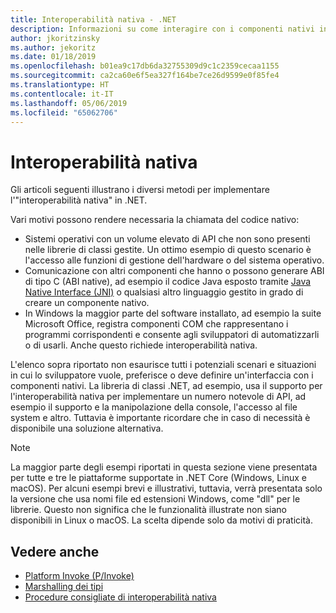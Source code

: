 ```yaml
---
title: Interoperabilità nativa - .NET
description: Informazioni su come interagire con i componenti nativi in .NET.
author: jkoritzinsky
ms.author: jekoritz
ms.date: 01/18/2019
ms.openlocfilehash: b01ea9c17db6da32755309d9c1c2359cecaa1155
ms.sourcegitcommit: ca2ca60e6f5ea327f164be7ce26d9599e0f85fe4
ms.translationtype: HT
ms.contentlocale: it-IT
ms.lasthandoff: 05/06/2019
ms.locfileid: "65062706"
---
```

# <a name="native-interoperability"></a>Interoperabilità nativa

Gli articoli seguenti illustrano i diversi metodi per implementare l'"interoperabilità nativa" in .NET.

Vari motivi possono rendere necessaria la chiamata del codice nativo:

* Sistemi operativi con un volume elevato di API che non sono presenti nelle librerie di classi gestite. Un ottimo esempio di questo scenario è l'accesso alle funzioni di gestione dell'hardware o del sistema operativo.
* Comunicazione con altri componenti che hanno o possono generare ABI di tipo C (ABI native), ad esempio il codice Java esposto tramite [Java Native Interface (JNI)](https://docs.oracle.com/javase/8/docs/technotes/guides/jni/) o qualsiasi altro linguaggio gestito in grado di creare un componente nativo.
* In Windows la maggior parte del software installato, ad esempio la suite Microsoft Office, registra componenti COM che rappresentano i programmi corrispondenti e consente agli sviluppatori di automatizzarli o di usarli. Anche questo richiede interoperabilità nativa.

L'elenco sopra riportato non esaurisce tutti i potenziali scenari e situazioni in cui lo sviluppatore vuole, preferisce o deve definire un'interfaccia con i componenti nativi. La libreria di classi .NET, ad esempio, usa il supporto per l'interoperabilità nativa per implementare un numero notevole di API, ad esempio il supporto e la manipolazione della console, l'accesso al file system e altro. Tuttavia è importante ricordare che in caso di necessità è disponibile una soluzione alternativa.

> [!NOTE]
> La maggior parte degli esempi riportati in questa sezione viene presentata per tutte e tre le piattaforme supportate in .NET Core (Windows, Linux e macOS). Per alcuni esempi brevi e illustrativi, tuttavia, verrà presentata solo la versione che usa nomi file ed estensioni Windows, come "dll" per le librerie. Questo non significa che le funzionalità illustrate non siano disponibili in Linux o macOS. La scelta dipende solo da motivi di praticità.

## <a name="see-also"></a>Vedere anche

- [Platform Invoke (P/Invoke)](pinvoke.md)
- [Marshalling dei tipi](type-marshaling.md)
- [Procedure consigliate di interoperabilità nativa](best-practices.md)
